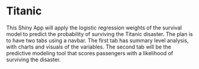 Titanic
=======
This Shiny App will apply the logistic regression weights of the survival model to predict the probability of surviving the Titanic disaster.  The plan is to have two tabs using a navbar.  The first tab has summary level analysis, with charts and visuals of the variables.  The second tab will be the predictive modeling tool that scores passengers with a likelihood of surviving the disaster.
